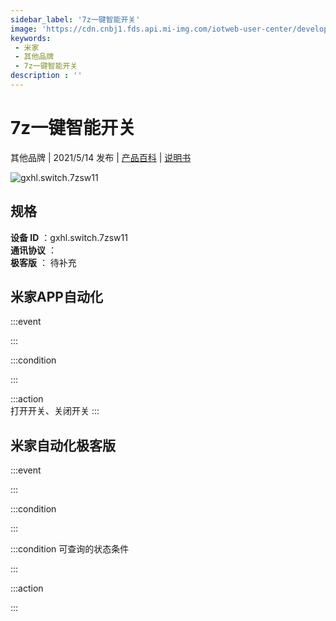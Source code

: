 ```yaml
---
sidebar_label: '7z一键智能开关'
image: 'https://cdn.cnbj1.fds.api.mi-img.com/iotweb-user-center/developer_1679048938902crxXeyHR.png?GalaxyAccessKeyId=AKVGLQWBOVIRQ3XLEW&Expires=9223372036854775807&Signature=i71uLEPXxcSEmxgbV0iV9HTJUFw='
keywords: 
 - 米家
 - 其他品牌
 - 7z一键智能开关
description : ''
---
```

# 7z一键智能开关

其他品牌 | 2021/5/14 发布 | [产品百科](https://home.mi.com/webapp/content/baike/product/index.html?model=gxhl.switch.7zsw11/) | [说明书](https://home.mi.com/views/introduction.html?model=gxhl.switch.7zsw11&region=cn)

![gxhl.switch.7zsw11](https://cdn.cnbj1.fds.api.mi-img.com/iotweb-user-center/developer_1679048938902crxXeyHR.png?GalaxyAccessKeyId=AKVGLQWBOVIRQ3XLEW&Expires=9223372036854775807&Signature=i71uLEPXxcSEmxgbV0iV9HTJUFw=)

## 规格  
> 
**设备 ID** ：gxhl.switch.7zsw11  
**通讯协议** ：  
**极客版**  ： 待补充 


## 米家APP自动化  

:::event  

:::

:::condition  

:::

:::action   
打开开关、关闭开关
:::

## 米家自动化极客版  

:::event  

:::

:::condition  

:::

:::condition 可查询的状态条件  

:::

:::action  

:::

        
